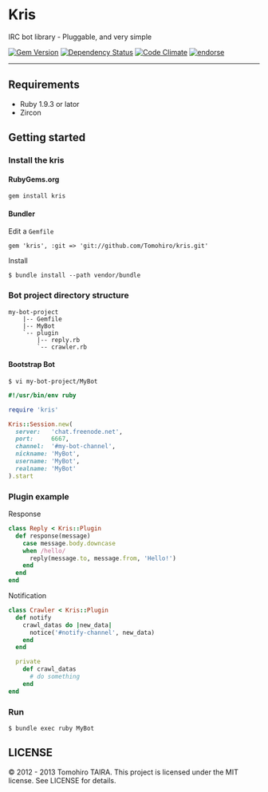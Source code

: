 Kris
================================================================================

IRC bot library - Pluggable, and very simple

[![Gem Version](https://badge.fury.io/rb/kris.png)](http://badge.fury.io/rb/kris)
[![Dependency Status](https://gemnasium.com/Tomohiro/kris.png)](https://gemnasium.com/Tomohiro/kris)
[![Code Climate](https://codeclimate.com/badge.png)](https://codeclimate.com/github/Tomohiro/kris)
[![endorse](http://api.coderwall.com/tomohiro/endorsecount.png)](http://coderwall.com/tomohiro)


---


Requirements
--------------------------------------------------------------------------------

- Ruby 1.9.3 or lator
- Zircon


Getting started
--------------------------------------------------------------------------------


### Install the kris

#### RubyGems.org

    gem install kris


#### Bundler

Edit a `Gemfile`

    gem 'kris', :git => 'git://github.com/Tomohiro/kris.git'


Install

    $ bundle install --path vendor/bundle


### Bot project directory structure

    my-bot-project
        |-- Gemfile
        |-- MyBot
        `-- plugin
            |-- reply.rb
            `-- crawler.rb


#### Bootstrap Bot

    $ vi my-bot-project/MyBot

```ruby
#!/usr/bin/env ruby

require 'kris'

Kris::Session.new(
  server:   'chat.freenode.net',
  port:     6667,
  channel:  '#my-bot-channel',
  nickname: 'MyBot',
  username: 'MyBot',
  realname: 'MyBot'
).start
```


### Plugin example

Response

```ruby
class Reply < Kris::Plugin
  def response(message)
    case message.body.downcase
    when /hello/
      reply(message.to, message.from, 'Hello!')
    end
  end
end
```

Notification

```ruby
class Crawler < Kris::Plugin
  def notify
    crawl_datas do |new_data|
      notice('#notify-channel', new_data)
    end
  end

  private
    def crawl_datas
      # do something
    end
end
```


### Run

    $ bundle exec ruby MyBot




LICENSE
--------------------------------------------------------------------------------

&copy; 2012 - 2013 Tomohiro TAIRA.
This project is licensed under the MIT license.
See LICENSE for details.
